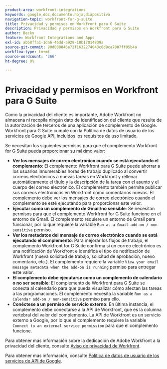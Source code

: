 ```yaml
---
product-area: workfront-integrations
keywords: google,doc,documento,hoja,diapositiva
navigation-topic: workfront-for-g-suite
title: Privacidad y permisos en Workfront para G Suite
description: Privacidad y permisos en Workfront para G Suite
author: Becky
feature: Workfront Integrations and Apps
exl-id: abb8ffa1-1da6-46dd-a929-18b17014839a
source-git-commit: 90d088846e72f1632274043c8d8ca7807ff05b4a
workflow-type: tm+mt
source-wordcount: '366'
ht-degree: 0%

---
```


# Privacidad y permisos en Workfront para G Suite

Como la privacidad del cliente es importante, Adobe Workfront no almacena ni recopila ningún dato de identificación del cliente que resulte de la autorización de terceros de una aplicación de complemento de Google. Workfront para G Suite cumple con la Política de datos de usuario de los servicios de Google API, incluidos los requisitos de uso limitado.

Se necesitan los siguientes permisos para que el complemento Workfront for G Suite pueda proporcionar su máximo valor:

* **Ver los mensajes de correo electrónico cuando se está ejecutando el complemento**: El complemento Workfront para G Suite puede ahorrar a los usuarios innumerables horas de trabajo duplicado al convertir correos electrónicos a nuevas tareas en Workfront y rellenar automáticamente el título y la descripción de la tarea con el asunto y el cuerpo del correo electrónico. El complemento también permite publicar sus correos electrónicos en Workfront como comentarios nuevos. El complemento debe ver los mensajes de correo electrónico cuando el complemento se esté ejecutando para proporcionar este valor.
* **Ejecutar como un complemento de Gmail/no sensible**: Se necesitan permisos para que el complemento Workfront for G Suite funcione en el entorno de Gmail. El complemento requiere un entorno de Gmail para funcionar, por lo que requiere la variable `Run as a Gmail add-on / non-sensitive` permiso.
* **Ver los metadatos del mensaje de correo electrónico cuando se está ejecutando el complemento**: Para mejorar los flujos de trabajo, el complemento Workfront for G Suite confirma si un correo electrónico es una notificación de Workfront e identifica el tipo de notificación de Workfront (nueva solicitud de trabajo, solicitud de aprobación, nuevo comentario, etc.). El complemento requiere la variable `View your email message metadata when the add-on is running` permiso para entregar este valor.
* **El complemento debe ejecutarse como un complemento de calendario o no ser sensible**: El complemento de Workfront para G Suite se conecta al calendario para que pueda visualizar cómo afectan las tareas a las programaciones. El complemento necesita la variable `Run as a Calendar add-on / non-sensitive` permiso para ello.
* **Conéctese a un permiso de servicio externo:** En última instancia, el complemento debe conectarse a la API de Workfront, que es la columna vertebral del valor del complemento. La API de Workfront es un servicio externo a Google, por lo que el complemento requiere la variable `Connect to an external service permission` para que el complemento funcione.

Para obtener más información sobre la dedicación de Adobe Workfront a la privacidad del cliente, consulte [Aviso de privacidad de Workfront](https://www.adobe.com/content/dam/cc/en/legal/terms/enterprise/pdfs/Privacy-Notice-and-Privacy-Shield-Statement-Adobe-Workfront.pdf).

Para obtener más información, consulte [Política de datos de usuario de los servicios de API de Google](https://developers.google.com/terms/api-services-user-data-policy).
